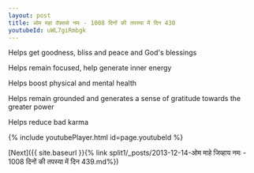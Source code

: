 ```yaml
---
layout: post
title: ओम महा वॅक्ससे नमः - 1008 दिनों की तपस्या में दिन 430
youtubeId: uWL7giRmbgk
---
```

 
 
Helps get goodness, bliss and peace and God's blessings
 
Helps remain focused, help generate inner energy 
 
Helps boost physical and mental health 
 
Helps remain grounded and generates a sense of gratitude towards the greater power 
 
Helps reduce bad karma
 
 
 
 


{% include youtubePlayer.html id=page.youtubeId %}
 
[Next]({{ site.baseurl }}{% link  split1/_posts/2013-12-14-ओम माहे जिव्हाय नमः - 1008 दिनों की तपस्या में दिन 439.md%})
 
